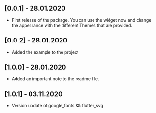 ## [0.0.1] - 28.01.2020

* First release of the package. You can use the widget now and change the appearance with the different Themes that are provided.

## [0.0.2] - 28.01.2020

* Added the example to the project

## [1.0.0] - 28.01.2020

* Added an important note to the readme file.

## [1.0.1] - 03.11.2020

* Version update of google_fonts && flutter_svg

